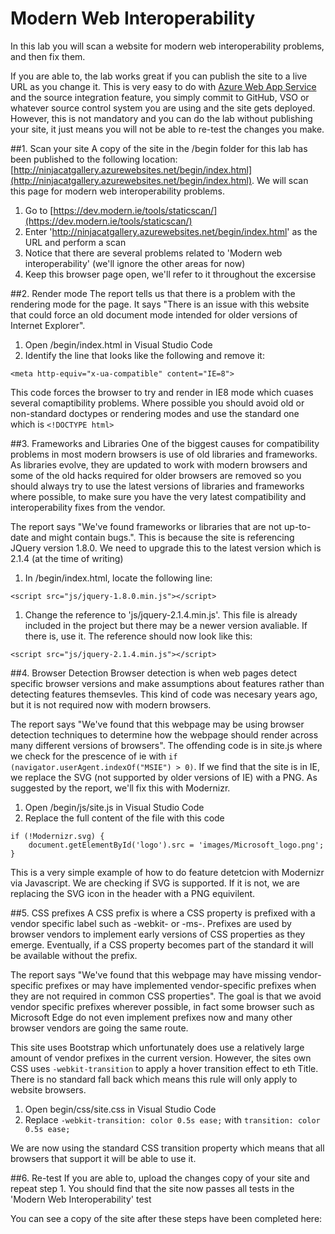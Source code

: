 # Modern Web Interoperability

In this lab you will scan a website for modern web interoperability problems, and then fix them.

If you are able to, the lab works great if you can publish the site to a live URL as you change it. This is very easy to do with [Azure Web App Service](https://azure.microsoft.com/en-us/services/app-service/web/) and the source integration feature, you simply commit to GitHub, VSO or whatever source control system you are using and the site gets deployed. However, this is not mandatory and you can do the lab without publishing your site, it just means you will not be able to re-test the changes you make.

##1. Scan your site
A copy of the site in the /begin folder for this lab has been published to the following location: [http://ninjacatgallery.azurewebsites.net/begin/index.html](http://ninjacatgallery.azurewebsites.net/begin/index.html). We will scan this page for modern web interoperability problems.

1. Go to [https://dev.modern.ie/tools/staticscan/](https://dev.modern.ie/tools/staticscan/)
1. Enter 'http://ninjacatgallery.azurewebsites.net/begin/index.html' as the URL and perform a scan
1. Notice that there are several problems related to 'Modern web interoperability' (we'll ignore the other areas for now)
1. Keep this browser page open, we'll refer to it throughout the excersise

##2. Render mode
The report tells us that there is a problem with the rendering mode for the page. It says "There is an issue with this website that could force an old document mode intended for older versions of Internet Explorer".

1. Open /begin/index.html in Visual Studio Code
2. Identify the line that looks like the following and remove it: 

```<meta http-equiv="x-ua-compatible" content="IE=8">```

This code forces the browser to try and render in IE8 mode which cuases several comaptibility problems. Where possible you should avoid old or non-standard doctypes or rendering modes and use the standard one which is `<!DOCTYPE html>`

##3. Frameworks and Libraries
One of the biggest causes for compatibility problems in most modern browsers is use of old libraries and frameworks. As libraries evolve, they are updated to work with modern browsers and some of the old hacks required for older browsers are removed so you should always try to use the latest versions of libraries and frameworks where possible, to make sure you have the very latest compatibility and interoperability fixes from the vendor.

The report says "We've found frameworks or libraries that are not up-to-date and might contain bugs.". This is because the site is referencing JQuery version 1.8.0. We need to upgrade this to the latest version which is 2.1.4 (at the time of writing)

1. In /begin/index.html, locate the following line:

```<script src="js/jquery-1.8.0.min.js"></script>```

1. Change the reference to 'js/jquery-2.1.4.min.js'. This file is already included in the project but there may be a newer version avaliable. If there is, use it. The reference should now look like this: 

```<script src="js/jquery-2.1.4.min.js"></script>```

##4. Browser Detection
Browser detection is when web pages detect specific browser versions and make assumptions about features rather than detecting features themsevles. This kind of code was necesary years ago, but it is not required now with modern browsers.

The report says "We've found that this webpage may be using browser detection techniques to determine how the webpage should render across many different versions of browsers".  The offending code is in site.js where we check for the prescence of ie with `if (navigator.userAgent.indexOf("MSIE") > 0)`. If we find that the site is in IE, we replace the SVG (not supported by older versions of IE) with a PNG. As suggested by the report, we'll fix this with Modernizr.

1. Open /begin/js/site.js in Visual Studio Code
2. Replace the full content of the file with this code

```
if (!Modernizr.svg) {
	document.getElementById('logo').src = 'images/Microsoft_logo.png';
}
```

This is a very simple example of how to do feature detetcion with Modernizr via Javascript. We are checking if SVG is supported. If it is not, we are replacing the SVG icon in the header with a PNG equivilent.

##5. CSS prefixes
A CSS prefix is where a CSS property is prefixed with a vendor specific label such as -webkit- or -ms-. Prefixes are used by browser vendors to implement early versions of CSS properties as they emerge. Eventually, if a CSS property becomes part of the standard it will be available without the prefix.

The report says "We've found that this webpage may have missing vendor-specific prefixes or may have implemented vendor-specific prefixes when they are not required in common CSS properties". The goal is that we avoid vendor specific prefixes wherever possible, in fact some browser such as Microsoft Edge do not even implement prefixes now and many other browser vendors are going the same route.

This site uses Bootstrap which unfortunately does use a relatively large amount of vendor prefixes in the current version. However, the sites own CSS uses `-webkit-transition` to apply a hover transition effect to eth Title. There is no standard fall back which means this rule will only apply to website browsers.

1. Open begin/css/site.css in Visual Studio Code
2. Replace `-webkit-transition: color 0.5s ease;` with `transition: color 0.5s ease;`

We are now using the standard CSS transition property which means that all browsers that support it will be able to use it.

##6. Re-test
If you are able to, upload the changes copy of your site and repeat step 1. You should find that the site now passes all tests in the 'Modern Web Interoperability' test

You can see a copy of the site after these steps have been completed here: 
